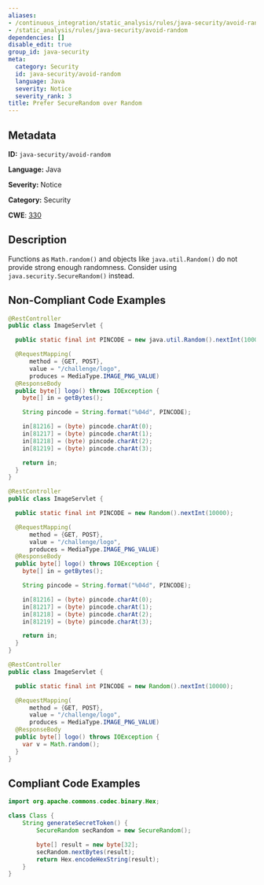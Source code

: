 ```yaml
---
aliases:
- /continuous_integration/static_analysis/rules/java-security/avoid-random
- /static_analysis/rules/java-security/avoid-random
dependencies: []
disable_edit: true
group_id: java-security
meta:
  category: Security
  id: java-security/avoid-random
  language: Java
  severity: Notice
  severity_rank: 3
title: Prefer SecureRandom over Random
---
```

<!--  SOURCED FROM https://github.com/DataDog/datadog-static-analyzer-rule-docs -->


## Metadata
**ID:** `java-security/avoid-random`

**Language:** Java

**Severity:** Notice

**Category:** Security

**CWE**: [330](https://cwe.mitre.org/data/definitions/330.html)

## Description
Functions as `Math.random()` and objects like `java.util.Random()` do not provide strong enough randomness. Consider using `java.security.SecureRandom()` instead.

## Non-Compliant Code Examples
```java
@RestController
public class ImageServlet {

  public static final int PINCODE = new java.util.Random().nextInt(10000);

  @RequestMapping(
      method = {GET, POST},
      value = "/challenge/logo",
      produces = MediaType.IMAGE_PNG_VALUE)
  @ResponseBody
  public byte[] logo() throws IOException {
    byte[] in = getBytes();

    String pincode = String.format("%04d", PINCODE);

    in[81216] = (byte) pincode.charAt(0);
    in[81217] = (byte) pincode.charAt(1);
    in[81218] = (byte) pincode.charAt(2);
    in[81219] = (byte) pincode.charAt(3);

    return in;
  }
}
```

```java
@RestController
public class ImageServlet {

  public static final int PINCODE = new Random().nextInt(10000);

  @RequestMapping(
      method = {GET, POST},
      value = "/challenge/logo",
      produces = MediaType.IMAGE_PNG_VALUE)
  @ResponseBody
  public byte[] logo() throws IOException {
    byte[] in = getBytes();

    String pincode = String.format("%04d", PINCODE);

    in[81216] = (byte) pincode.charAt(0);
    in[81217] = (byte) pincode.charAt(1);
    in[81218] = (byte) pincode.charAt(2);
    in[81219] = (byte) pincode.charAt(3);

    return in;
  }
}
```

```java
@RestController
public class ImageServlet {

  public static final int PINCODE = new Random().nextInt(10000);

  @RequestMapping(
      method = {GET, POST},
      value = "/challenge/logo",
      produces = MediaType.IMAGE_PNG_VALUE)
  @ResponseBody
  public byte[] logo() throws IOException {
    var v = Math.random();
  }
}
```

## Compliant Code Examples
```java
import org.apache.commons.codec.binary.Hex;

class Class {
    String generateSecretToken() {
        SecureRandom secRandom = new SecureRandom();

        byte[] result = new byte[32];
        secRandom.nextBytes(result);
        return Hex.encodeHexString(result);
    }
}

```

